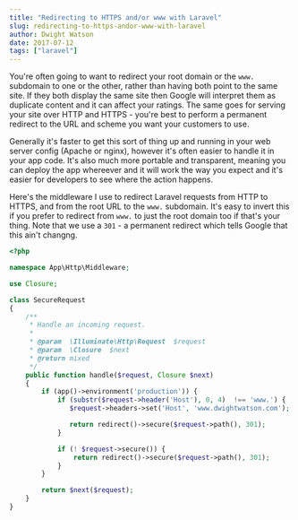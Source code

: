 ```yaml
---
title: "Redirecting to HTTPS and/or www with Laravel"
slug: redirecting-to-https-andor-www-with-laravel
author: Dwight Watson
date: 2017-07-12
tags: ["laravel"]
---
```


You're often going to want to redirect your root domain or the `www.` subdomain to one or the other, rather than having both point to the same site. If they both display the same site then Google will interpret them as duplicate content and it can affect your ratings. The same goes for serving your site over HTTP and HTTPS - you're best to perform a permanent redirect to the URL and scheme you want your customers to use.

Generally it's faster to get this sort of thing up and running in your web server config (Apache or nginx), however it's often easier to handle it in your app code. It's also much more portable and transparent, meaning you can deploy the app whereever and it will work the way you expect and it's easier for developers to see where the action happens.

Here's the middleware I use to redirect Laravel requests from HTTP to HTTPS, and from the root URL to the `www.` subdomain. It's easy to invert this if you prefer to redirect from `www.` to just the root domain too if that's your thing. Note that we use a `301` - a permanent redirect which tells Google that this ain't changng.

```php
<?php

namespace App\Http\Middleware;

use Closure;

class SecureRequest
{
    /**
     * Handle an incoming request.
     *
     * @param  \Illuminate\Http\Request  $request
     * @param  \Closure  $next
     * @return mixed
     */
    public function handle($request, Closure $next)
    {
        if (app()->environment('production')) {
            if (substr($request->header('Host'), 0, 4)  !== 'www.') {
               $request->headers->set('Host', 'www.dwightwatson.com');

               return redirect()->secure($request->path(), 301);
            }

            if (! $request->secure()) {
                return redirect()->secure($request->path(), 301);
            }
        }

        return $next($request);
    }
}
```
